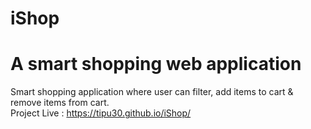 # iShop 
# A smart shopping web application
Smart shopping application where user can filter, add items to cart &amp; remove items from cart.<br>
Project Live : https://tipu30.github.io/iShop/
